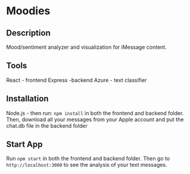# Moodies
## Description
Mood/sentiment analyzer and visualization for iMessage content.

## Tools
React - frontend
Express -backend
Azure - text classifier

## Installation
Node.js - then run: `npm install` in both the frontend and backend folder.
Then, download all your messages from your Apple account and put the chat.db file in the backend folder

## Start App
Run `npm start` in both the frontend and backend folder. Then go to `http://localhost:3000` to see the analysis of your text messages.
